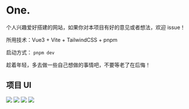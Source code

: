 # One.

个人兴趣爱好搭建的网站，如果你对本项目有好的意见或者想法，欢迎 issue！

所用技术：Vue3 + Vite + TailwindCSS + pnpm

启动方式： `pnpm dev`

趁着年轻，多去做一些自己想做的事情吧，不要等老了在后悔！

## 项目 UI

![](https://s1.ax1x.com/2023/02/05/pS6cVFf.png)
![](https://s1.ax1x.com/2023/02/05/pS6cATP.png)
![](https://s1.ax1x.com/2023/02/05/pS6ckwt.png)
![](https://s1.ax1x.com/2023/02/05/pS6cefS.png)
